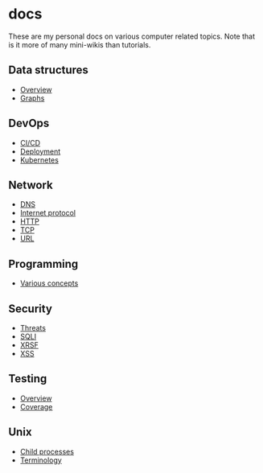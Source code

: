 # docs

These are my personal docs on various computer related topics. Note that is it
more of many mini-wikis than tutorials.

## Data structures

- [Overview](data_structures/overview.md)
- [Graphs](data_structures/graphs.md)

## DevOps

- [CI/CD](devops/ci_cd.md)
- [Deployment](devops/deployment.md)
- [Kubernetes](devops/kubernetes.md)

## Network

- [DNS](network/dns.md)
- [Internet protocol](network/internet_protocol.md)
- [HTTP](network/http.md)
- [TCP](network/tcp.md)
- [URL](network/url.md)

## Programming

- [Various concepts](programming/concepts.md)

## Security

- [Threats](security/threats.md)
- [SQLI](security/sqli.md)
- [XRSF](security/csrf.md)
- [XSS](security/xss.md)

## Testing

- [Overview](testing/overview.md)
- [Coverage](testing/coverage.md)

## Unix

- [Child processes](unix/child_processes.md)
- [Terminology](unix/terminology.md)
